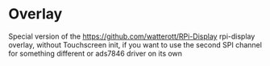# Overlay

Special version of the https://github.com/watterott/RPi-Display rpi-display overlay, without Touchscreen init, if you want to use the second SPI channel for something different or ads7846 driver on its own
